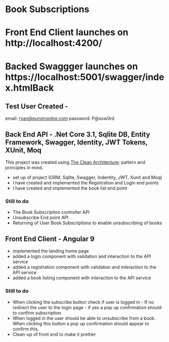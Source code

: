 # Book Subscriptions
# Front End Client launches on http://localhost:4200/

# Backed Swaggger launches on https://localhost:5001/swagger/index.htmlBack 

## Test User Created - 
email: ryan@euromonitor.com 
password: P@ssw0rd

## Back End API - .Net Core 3.1, Sqlite DB, Entity Framework, Swagger, Identity, JWT Tokens, XUnit, Moq
This project was created using [The Clean Architecture](https://blog.cleancoder.com/uncle-bob/2012/08/13/the-clean-architecture.html): pattern and principles in mind. 

- set up of project (ORM, Sqlite, Swagger, Indentity, JWT, Xunit and Moq)
- I have created and implemented the Registration and Login end points
- I have created and implemented the book list end point

### Still to do 
- The Book Subscription controller API 
- Unsubscribe End point API
- Returning of User Book Subscriptions to enable unsubscribing of books

## Front End Client - Angular 9

- implemented the landing home page
- added a login component with validation and interaction to the API service
- added a registration component with validation and interaction to the API service
- added a book listing component with interaction to the API service

### Still to do 
- When clicking the subscribe button check if user is logged in - If no redirect the user to the login page - if yes a pop up confirmation should to confirm subscription
- When logged in the user should be able to unsubscribe from a book. When clicking this button a pop up confirmation should appear to confirm this. 
- Clean-up of front end to make it prettier
